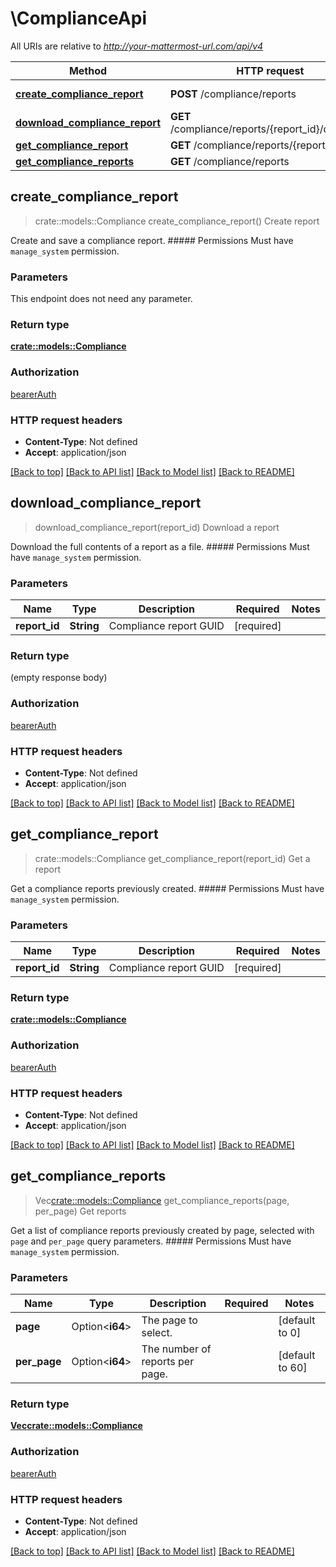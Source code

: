 # \ComplianceApi

All URIs are relative to *http://your-mattermost-url.com/api/v4*

Method | HTTP request | Description
------------- | ------------- | -------------
[**create_compliance_report**](ComplianceApi.md#create_compliance_report) | **POST** /compliance/reports | Create report
[**download_compliance_report**](ComplianceApi.md#download_compliance_report) | **GET** /compliance/reports/{report_id}/download | Download a report
[**get_compliance_report**](ComplianceApi.md#get_compliance_report) | **GET** /compliance/reports/{report_id} | Get a report
[**get_compliance_reports**](ComplianceApi.md#get_compliance_reports) | **GET** /compliance/reports | Get reports



## create_compliance_report

> crate::models::Compliance create_compliance_report()
Create report

Create and save a compliance report. ##### Permissions Must have `manage_system` permission. 

### Parameters

This endpoint does not need any parameter.

### Return type

[**crate::models::Compliance**](Compliance.md)

### Authorization

[bearerAuth](../README.md#bearerAuth)

### HTTP request headers

- **Content-Type**: Not defined
- **Accept**: application/json

[[Back to top]](#) [[Back to API list]](../README.md#documentation-for-api-endpoints) [[Back to Model list]](../README.md#documentation-for-models) [[Back to README]](../README.md)


## download_compliance_report

> download_compliance_report(report_id)
Download a report

Download the full contents of a report as a file. ##### Permissions Must have `manage_system` permission. 

### Parameters


Name | Type | Description  | Required | Notes
------------- | ------------- | ------------- | ------------- | -------------
**report_id** | **String** | Compliance report GUID | [required] |

### Return type

 (empty response body)

### Authorization

[bearerAuth](../README.md#bearerAuth)

### HTTP request headers

- **Content-Type**: Not defined
- **Accept**: application/json

[[Back to top]](#) [[Back to API list]](../README.md#documentation-for-api-endpoints) [[Back to Model list]](../README.md#documentation-for-models) [[Back to README]](../README.md)


## get_compliance_report

> crate::models::Compliance get_compliance_report(report_id)
Get a report

Get a compliance reports previously created. ##### Permissions Must have `manage_system` permission. 

### Parameters


Name | Type | Description  | Required | Notes
------------- | ------------- | ------------- | ------------- | -------------
**report_id** | **String** | Compliance report GUID | [required] |

### Return type

[**crate::models::Compliance**](Compliance.md)

### Authorization

[bearerAuth](../README.md#bearerAuth)

### HTTP request headers

- **Content-Type**: Not defined
- **Accept**: application/json

[[Back to top]](#) [[Back to API list]](../README.md#documentation-for-api-endpoints) [[Back to Model list]](../README.md#documentation-for-models) [[Back to README]](../README.md)


## get_compliance_reports

> Vec<crate::models::Compliance> get_compliance_reports(page, per_page)
Get reports

Get a list of compliance reports previously created by page, selected with `page` and `per_page` query parameters. ##### Permissions Must have `manage_system` permission. 

### Parameters


Name | Type | Description  | Required | Notes
------------- | ------------- | ------------- | ------------- | -------------
**page** | Option<**i64**> | The page to select. |  |[default to 0]
**per_page** | Option<**i64**> | The number of reports per page. |  |[default to 60]

### Return type

[**Vec<crate::models::Compliance>**](Compliance.md)

### Authorization

[bearerAuth](../README.md#bearerAuth)

### HTTP request headers

- **Content-Type**: Not defined
- **Accept**: application/json

[[Back to top]](#) [[Back to API list]](../README.md#documentation-for-api-endpoints) [[Back to Model list]](../README.md#documentation-for-models) [[Back to README]](../README.md)

